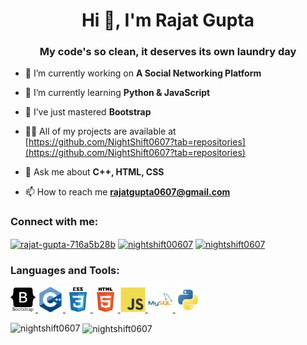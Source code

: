 <h1 align="center">Hi 👋, I'm Rajat Gupta</h1>
<h3 align="center">My code's so clean, it deserves its own laundry day</h3>

- 🔭 I’m currently working on **A Social Networking Platform**

- 🌱 I’m currently learning **Python & JavaScript**

- 🤝 I’ve just mastered **Bootstrap**

- 👨‍💻 All of my projects are available at [https://github.com/NightShift0607?tab=repositories](https://github.com/NightShift0607?tab=repositories)

- 💬 Ask me about **C++, HTML, CSS**

- 📫 How to reach me **rajatgupta0607@gmail.com**

<h3 align="left">Connect with me:</h3>
<p align="left">
<a href="https://linkedin.com/in/rajat-gupta-716a5b28b" target="blank"><img align="center" src="https://raw.githubusercontent.com/rahuldkjain/github-profile-readme-generator/master/src/images/icons/Social/linked-in-alt.svg" alt="rajat-gupta-716a5b28b" height="30" width="40" /></a>
<a href="https://stackoverflow.com/users/nightshift00607" target="blank"><img align="center" src="https://raw.githubusercontent.com/rahuldkjain/github-profile-readme-generator/master/src/images/icons/Social/stack-overflow.svg" alt="nightshift00607" height="30" width="40" /></a>
<a href="https://instagram.com/nightshift0607" target="blank"><img align="center" src="https://raw.githubusercontent.com/rahuldkjain/github-profile-readme-generator/master/src/images/icons/Social/instagram.svg" alt="nightshift0607" height="30" width="40" /></a>
</p>

<h3 align="left">Languages and Tools:</h3>
<p align="left"> <a href="https://getbootstrap.com" target="_blank" rel="noreferrer"> <img src="https://raw.githubusercontent.com/devicons/devicon/master/icons/bootstrap/bootstrap-plain-wordmark.svg" alt="bootstrap" width="40" height="40"/> </a> <a href="https://www.w3schools.com/cpp/" target="_blank" rel="noreferrer"> <img src="https://raw.githubusercontent.com/devicons/devicon/master/icons/cplusplus/cplusplus-original.svg" alt="cplusplus" width="40" height="40"/> </a> <a href="https://www.w3schools.com/css/" target="_blank" rel="noreferrer"> <img src="https://raw.githubusercontent.com/devicons/devicon/master/icons/css3/css3-original-wordmark.svg" alt="css3" width="40" height="40"/> </a> <a href="https://www.w3.org/html/" target="_blank" rel="noreferrer"> <img src="https://raw.githubusercontent.com/devicons/devicon/master/icons/html5/html5-original-wordmark.svg" alt="html5" width="40" height="40"/> </a> <a href="https://developer.mozilla.org/en-US/docs/Web/JavaScript" target="_blank" rel="noreferrer"> <img src="https://raw.githubusercontent.com/devicons/devicon/master/icons/javascript/javascript-original.svg" alt="javascript" width="40" height="40"/> </a> <a href="https://www.mysql.com/" target="_blank" rel="noreferrer"> <img src="https://raw.githubusercontent.com/devicons/devicon/master/icons/mysql/mysql-original-wordmark.svg" alt="mysql" width="40" height="40"/> </a> <a href="https://www.python.org" target="_blank" rel="noreferrer"> <img src="https://raw.githubusercontent.com/devicons/devicon/master/icons/python/python-original.svg" alt="python" width="40" height="40"/> </a> </p>

<p><img align="left" src="https://github-readme-stats.vercel.app/api/top-langs?username=nightshift0607&show_icons=true&locale=en&layout=compact" alt="nightshift0607" /></p>

<p>&nbsp;<img align="center" src="https://github-readme-stats.vercel.app/api?username=nightshift0607&show_icons=true&locale=en" alt="nightshift0607" /></p>
